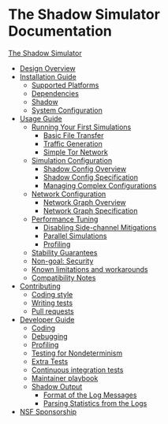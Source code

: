 # The Shadow Simulator Documentation

[The Shadow Simulator](shadow.md)

- [Design Overview](design_2x.md)
- [Installation Guide]()
    - [Supported Platforms](supported_platforms.md)
    - [Dependencies](install_dependencies.md)
    - [Shadow](install_shadow.md)
    - [System Configuration](system_configuration.md)
- [Usage Guide]()
    - [Running Your First Simulations](run_shadow_overview.md)
        - [Basic File Transfer](getting_started_basic.md)
        - [Traffic Generation](getting_started_tgen.md)
        - [Simple Tor Network](getting_started_tor.md)
    - [Simulation Configuration]()
        - [Shadow Config Overview](shadow_config_overview.md)
        - [Shadow Config Specification](shadow_config_spec.md)
        - [Managing Complex Configurations](shadow_config_complex.md)
    - [Network Configuration]()
        - [Network Graph Overview](network_graph_overview.md)
        - [Network Graph Specification](network_graph_spec.md)
    - [Performance Tuning]()
        - [Disabling Side-channel Mitigations](sidechannels.md)
        - [Parallel Simulations](parallel_sims.md)
        - [Profiling](profiling.md)
    - [Stability Guarantees](semver.md)
    - [Non-goal: Security](security.md)
    - [Known limitations and workarounds](limitations.md)
    - [Compatibility Notes](compatibility_notes.md)
- [Contributing](contributing.md)
    - [Coding style](coding_style.md)
    - [Writing tests](writing_tests.md)
    - [Pull requests](pull_requests.md)
- [Developer Guide]()
    - [Coding](coding.md)
    - [Debugging](debugging.md)
    - [Profiling](profiling.md)
    - [Testing for Nondeterminism](testing_determinism.md)
    - [Extra Tests](extra_tests.md)
    - [Continuous integration tests](ci.md)
    - [Maintainer playbook](maintainer_playbook.md)
    - [Shadow Output]()
        - [Format of the Log Messages](log_format.md)
        - [Parsing Statistics from the Logs](parsing_shadow_logs.md)
- [NSF Sponsorship](nsf_sponsorship.md)
